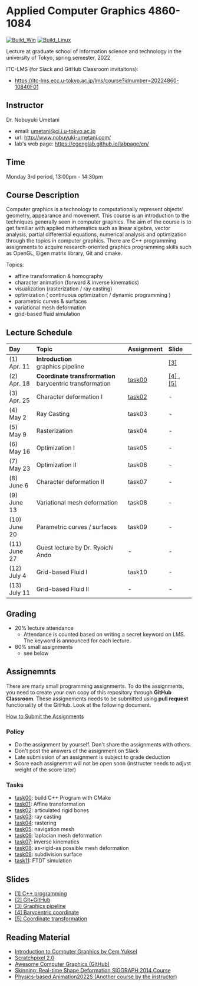 # Applied Computer Graphics 4860-1084

[![Build_Win](https://github.com/ACG-2022S/acg/actions/workflows/windows.yml/badge.svg)](https://github.com/ACG-2022S/acg/actions/workflows/windows.yml)
[![Build_Linux](https://github.com/ACG-2022S/acg/actions/workflows/ubuntu.yml/badge.svg)](https://github.com/ACG-2022S/acg/actions/workflows/ubuntu.yml)

Lecture at graduate school of information science and technology in the university of Tokyo, spring semester, 2022

ITC-LMS (for Slack and GitHub Classroom invitaitons): 

- https://itc-lms.ecc.u-tokyo.ac.jp/lms/course?idnumber=20224860-10840F01


## Instructor

Dr. Nobuyuki Umetani 
- email: umetani@ci.i.u-tokyo.ac.jp
- url: http://www.nobuyuki-umetani.com/
- lab's web page: https://cgenglab.github.io/labpage/en/

## Time

Monday 3rd period, 13:00pm - 14:30pm


## Course Description

Computer graphics is a technology to computationally represent objects' geometry, appearance and movement. This course is an introduction to the techniques generally seen in computer graphics. The aim of the course is to get familiar with applied mathematics such as linear algebra, vector analysis, partial differential equations, numerical analysis and optimization through the topics in computer graphics. There are C++ programming assignments to acquire research-oriented graphics programming skills such as OpenGL, Eigen matrix library, Git and cmake. 

Topics:
- affine transformation & homography
- character animation (forward & inverse kinematics)
- visualization (rasterization / ray casting)
- optimization ( continuous optimization / dynamic programming )
- parametric curves & surfaces
- variational mesh deformation
- grid-based fluid simulation


## Lecture Schedule

| Day | Topic | Assignment | Slide |
|:----|:---|:---|:---|
|(1)<br>Apr. 11| **Introduction**<br>graphics pipeline |  | [[3]](http://nobuyuki-umetani.com/acg2022s/graphics_pipeline.pdf) |
|(2)<br>Apr. 18| **Coordinate transfrormation**<br>barycentric transformation | [task00](task00) | [[4] ](http://nobuyuki-umetani.com/acg2022s/barycentric_coordinate.pdf), [[5]](http://nobuyuki-umetani.com/acg2022s/transformation.pdf) |
|(3)<br>Apr. 25| Character deformation Ⅰ | [task02](task02) | - |
|(4)<br>May 2| Ray Casting | task03 | - |
|(5)<br>May 9| Rasterization | task04 | - |
|(6)<br>May 16| Optimization Ⅰ | task05 | - |
|(7)<br>May 23| Optimization Ⅱ | task06 | - |
|(8)<br>June 6|  Character deformation Ⅱ | task07 | - |
|(9)<br>June 13| Variational mesh deformation | task08 | - |
|(10)<br>June 20| Parametric curves / surfaces | task09 | - |
|(11)<br>June 27| Guest lecture by Dr. Ryoichi Ando | - | - |
|(12)<br>July 4| Grid-based Fluid Ⅰ | task10 | - |
|(13)<br>July 11| Grid-based Fluid Ⅱ | - | - |




## Grading

- 20% lecture attendance
  - Attendance is counted based on writing a secret keyword on LMS. The keyword is announced for each lecture.  
- 80% small assignments
  - see below

## Assignemnts

There are many small programming assignments. To do the assignments, you need to create your own copy of this repository through **GitHub Classroom**.  These assignements needs to be submitted using **pull request** functionality of the GitHub. Look at the following document. 

[How to Submit the Assignments](doc/submit.md)

### Policy

- Do the assignment by yourself. Don't share the assignments with others.
- Don't post the answers of the assignment on Slack 
- Late submission of an assignment is subject to grade deduction
- Score each assignemnt will not be open soon (instructer needs to adjust weight of the score later)

### Tasks

- [task00](task00): build C++ Program with CMake
- [task01](task01): Affine transformation
- [task02](task02): articulated rigid bones
- [task03](task03): ray casting 
- [task04](task04): rastering
- [task05](task05): navigation mesh
- [task06](task06): laplacian mesh deformation
- [task07](task07): inverse kinematics
- [task08](task08): as-rigid-as possible mesh deformation
- [task09](task09): subdivision surface
- [task11](task11): FTDT simulation


## Slides

- [[1] C++ programming](http://nobuyuki-umetani.com/acg2022s/cpp.pdf)
- [[2] Git+GitHub](http://nobuyuki-umetani.com/acg2022s/git.pdf)
- [[3] Graphics pipeline](http://nobuyuki-umetani.com/acg2022s/graphics_pipeline.pdf)
- [[4] Barycentric coordinate](http://nobuyuki-umetani.com/acg2022s/barycentric_coordinate.pdf)
- [[5] Coordinate transformation](http://nobuyuki-umetani.com/acg2022s/transformation.pdf)

## Reading Material
- [Introduction to Computer Graphics by Cem Yuksel](https://www.youtube.com/watch?v=vLSphLtKQ0o&list=PLplnkTzzqsZTfYh4UbhLGpI5kGd5oW_Hh)
- [Scratchpixel 2.0](https://www.scratchapixel.com/)
- [Awesome Computer Graphics (GitHub)](https://github.com/luisnts/awesome-computer-graphics)
- [Skinning: Real-time Shape Deformation SIGGRAPH 2014 Course](https://skinning.org/)
- [Physics-based Animation2022S (Another course by the instructor) ](https://github.com/nobuyuki83/Physics-based_Animation_2021S)

